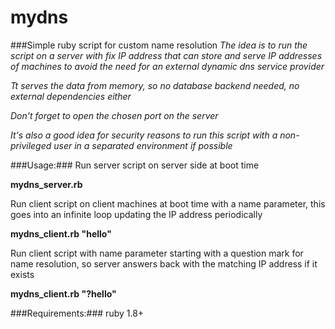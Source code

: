 # mydns

###Simple ruby script for custom name resolution
*The idea is to run the script on a server with fix IP address that can store and serve IP addresses of machines to avoid the need for an external dynamic dns service provider*

*Tt serves the data from memory, so no database backend needed, no external dependencies either*

*Don't forget to open the chosen port on the server*

*It's also a good idea for security reasons to run this script with a non-privileged user in a separated environment if possible*

###Usage:###
Run server script on server side at boot time

**mydns_server.rb**

Run client script on client machines at boot time with a name parameter, this goes into an infinite loop updating the IP address periodically

**mydns_client.rb "hello"**

Run client script with name parameter starting with a question mark for name resolution, so server answers back with the matching IP address if it exists

**mydns_client.rb "?hello"**

###Requirements:###
ruby 1.8+
